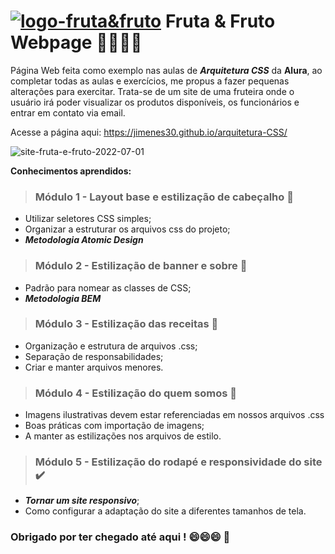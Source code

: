 # [![logo-fruta&fruto](https://img.icons8.com/external-flaticons-flat-flat-icons/64/000000/external-fruits-lifestyles-flaticons-flat-flat-icons.png)](https://jimenes30.github.io/arquitetura-CSS/) Fruta & Fruto Webpage :apple::grapes::pear::orange:
Página Web feita como exemplo nas aulas de **_Arquitetura CSS_** da **Alura**, ao completar todas as aulas e exercícios, me propus a fazer pequenas alterações para exercitar. Trata-se de um site de uma fruteira onde o usuário irá poder visualizar os produtos disponíveis, os funcionários e entrar em contato via email.

Acesse a página aqui: https://jimenes30.github.io/arquitetura-CSS/

![site-fruta-e-fruto-2022-07-01](https://user-images.githubusercontent.com/71680571/176983467-df1e736e-a121-4705-af1e-624ae60e0912.png)

**Conhecimentos aprendidos:**
> ### Módulo 1 - Layout base e estilização de cabeçalho :apple:

* Utilizar seletores CSS simples;
* Organizar a estruturar os arquivos css do projeto;
* _**Metodologia Atomic Design**_

> ### Módulo 2 - Estilização de banner e sobre :grapes:

* Padrão para nomear as classes de CSS;
* _**Metodologia BEM**_

> ### Módulo 3 - Estilização das receitas :pear:

* Organização e estrutura de arquivos .css;
* Separação de responsabilidades;
* Criar e manter arquivos menores.

> ### Módulo 4 - Estilização do quem somos :orange:

* Imagens ilustrativas devem estar referenciadas em nossos arquivos .css
* Boas práticas com importação de imagens;
* A manter as estilizações nos arquivos de estilo.

> ### Módulo 5 - Estilização do rodapé e responsividade do site :heavy_check_mark:

* _**Tornar um site responsivo**_;
* Como configurar a adaptação do site a diferentes tamanhos de tela.


### Obrigado por ter chegado até aqui ! :smile::smile::smile: :checkered_flag:
